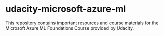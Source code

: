 # udacity-microsoft-azure-ml
This repository contains important resources and course materials for the Microsoft Azure ML Foundations Course provided by Udacity.
